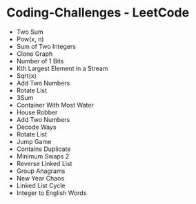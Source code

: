 # Coding-Challenges - LeetCode


* Two Sum
* Pow(x, n)
* Sum of Two Integers
* Clone Graph
* Number of 1 Bits
* Kth Largest Element in a Stream
* Sqrt(x)
* Add Two Numbers
* Rotate List
* 3Sum
* Container With Most Water
* House Robber
* Add Two Numbers
* Decode Ways
* Rotate List
* Jump Game
* Contains Duplicate
* Minimum Swaps 2
* Reverse Linked List
* Group Anagrams
* New Year Chaos
* Linked List Cycle
* Integer to English Words